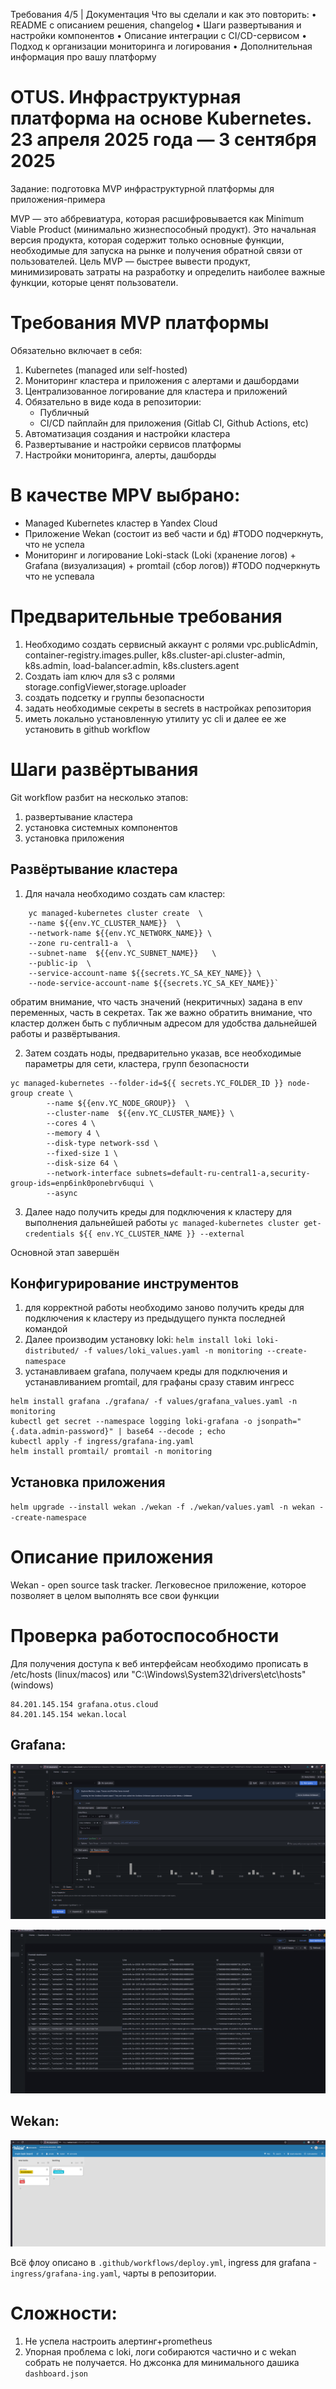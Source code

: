 Требования 4/5 | Документация
Что вы сделали и как это повторить:
• README с описанием решения, changelog
• Шаги развертывания и настройки компонентов
• Описание интеграции с CI/CD-сервисом
• Подход к организации мониторинга и логирования
• Дополнительная информация про вашу платформу


# OTUS. Инфраструктурная платформа на основе Kubernetes. 23 апреля 2025 года — 3 сентября 2025
Задание: подготовка MVP инфраструктурной платформы для приложения-примера

МVP — это аббревиатура, которая расшифровывается как Minimum Viable Product (минимально жизнеспособный продукт).
Это начальная версия продукта, которая содержит только основные функции, необходимые для запуска на рынке и получения обратной связи от пользователей. Цель MVP — быстрее вывести продукт, минимизировать затраты на разработку и определить наиболее важные функции, которые ценят пользователи.

# Требования MVP платформы 
Обязательно включает в себя:
1. Kubernetes (managed или self-hosted)
2. Мониторинг кластера и приложения с алертами и дашбордами
3. Централизованное логирование для кластера и приложений
4. Обязательно в виде кода в репозитории:
    - Публичный
    - CI/CD пайплайн для приложения (Gitlab CI, Github Actions, etc)
5. Автоматизация создания и настройки кластера
6. Развертывание и настройки сервисов платформы
7. Настройки мониторинга, алерты, дашборды

# В качестве MPV выбрано:
- Managed Kubernetes кластер в Yandex Cloud
- Приложение Wekan (состоит из веб части и бд) #TODO подчеркнуть, что не успела 
- Мониторинг и логирование Loki-stack (Loki (хранение логов) + Grafana (визуализация) + promtail (сбор логов)) #TODO подчеркнуть что не успевала

# Предварительные требования
1. Необходимо создать сервисный аккаунт с ролями vpc.publicAdmin, container-registry.images.puller, k8s.cluster-api.cluster-admin, k8s.admin, load-balancer.admin, k8s.clusters.agent
2. Создать iam ключ для s3 с ролями storage.configViewer,storage.uploader
3. создать подсетку и группы безопасности
5. задать необходимые секреты в secrets в настройках репозитория
6. иметь локально установленную утилиту yc cli и далее ее же установить в github workflow

# Шаги развёртывания

Git workflow разбит на несколько этапов: 
1. развертывание кластера 
2. установка системных компонентов 
3. установка приложения 

## Развёртывание кластера
1. Для начала необходимо создать сам кластер: 
```
    yc managed-kubernetes cluster create  \
    --name ${{env.YC_CLUSTER_NAME}}  \
    --network-name ${{env.YC_NETWORK_NAME}} \
    --zone ru-central1-a  \
    --subnet-name  ${{env.YC_SUBNET_NAME}}   \
    --public-ip  \
    --service-account-name ${{secrets.YC_SA_KEY_NAME}} \
    --node-service-account-name ${{secrets.YC_SA_KEY_NAME}}`
```

обратим внимание, что часть значений (некритичных) задана в env переменных, часть в секретах. Так же важно обратить внимание, что кластер должен быть с публичным адресом для удобства дальнейшей работы и развёртывания.

2. Затем создать ноды, предварительно указав, все необходимые параметры для сети, кластера, групп безопасности
```
yc managed-kubernetes --folder-id=${{ secrets.YC_FOLDER_ID }} node-group create \
        --name ${{env.YC_NODE_GROUP}}  \
        --cluster-name  ${{env.YC_CLUSTER_NAME}} \
        --cores 4 \
        --memory 4 \
        --disk-type network-ssd \
        --fixed-size 1 \
        --disk-size 64 \
        --network-interface subnets=default-ru-central1-a,security-group-ids=enp6ink0ponebrv6uqui \
        --async
```

3. Далее надо получить креды для подключения к кластеру для выполнения дальнейшей работы
`yc managed-kubernetes cluster get-credentials ${{ env.YC_CLUSTER_NAME }} --external`

Основной этап завершён

## Конфигурирование инструментов 
1. для корректной работы необходимо заново получить креды для подключения к кластеру из предыдущего пункта последней командой
2. Далее производим установку loki: `helm install loki loki-distributed/ -f values/loki_values.yaml -n monitoring --create-namespace `
3. устанавливаем grafana, получаем креды для подключения и устанавливанием  promtail, для графаны сразу ставим ингресс 
```
helm install grafana ./grafana/ -f values/grafana_values.yaml -n monitoring
kubectl get secret --namespace logging loki-grafana -o jsonpath="{.data.admin-password}" | base64 --decode ; echo
kubectl apply -f ingress/grafana-ing.yaml
helm install promtail/ promtail -n monitoring
```


## Установка приложения
`helm upgrade --install wekan ./wekan -f ./wekan/values.yaml -n wekan --create-namespace`

# Описание приложения 
Wekan - open source task tracker.  Легковесное приложение, которое позволяет в целом выполнять все свои функции

# Проверка работоспособности 
Для получения доступа к веб интерфейсам необходимо прописать в /etc/hosts (linux/macos) или "C:\Windows\System32\drivers\etc\hosts" (windows)
```
84.201.145.154 grafana.otus.cloud
84.201.145.154 wekan.local
```

## Grafana:
![alt text](image_2025-08-24_23-20-24.png)

![alt text](image_2025-08-25_00-09-37.png) 

## Wekan: 
![alt text](image_2025-08-25_00-04-16.png)


Всё флоу описано в `.github/workflows/deploy.yml`, ingress для grafana - `ingress/grafana-ing.yaml`, чарты в репозитории. 

# Сложности: 
1. Не успела настроить алертинг+prometheus
2. Упорная проблема с loki, логи собираются частично и с wekan собрать не получается. Но джсонка для минимального дашика `dashboard.json`